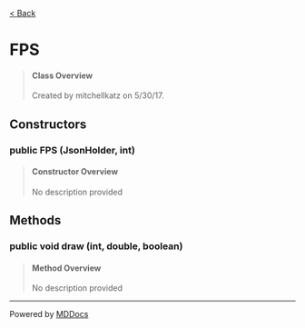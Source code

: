 [< Back](README.md)
# FPS #
>#### Class Overview ####
>Created by mitchellkatz on 5/30/17.
## Constructors ##
### public FPS (JsonHolder, int) ###
>#### Constructor Overview ####
>No description provided
>
## Methods ##
### public void draw (int, double, boolean) ###
>#### Method Overview ####
>No description provided
>

---
Powered by [MDDocs](https://github.com/VRCube/MDDocs)